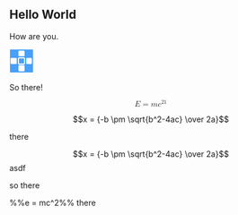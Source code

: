 ## Hello World
How are you.

![](./111.png)

So there!

<!-- <html>When \(a \ne 0\), there are two solutions to \(ax^2 + bx + c = 0\) and they are
  $$x = {-b \pm \sqrt{b^2-4ac} \over 2a}.$$<html>
 -->
<html>
<p>
 <math xmlns="http://www.w3.org/1998/Math/MathML" display="block">
     <mi>E</mi>
     <mo>=</mo>
     <mi>m</mi>
     <msup>
       <mi>c</mi>
       <mn>21</mn>
     </msup>

   </math>
 </p>
</html>


$$x = {-b \pm \sqrt{b^2-4ac} \over 2a}$$

there

$$x = {-b \pm \sqrt{b^2-4ac} \over 2a}$$ asdf

so there

%%e = mc^2%% there


